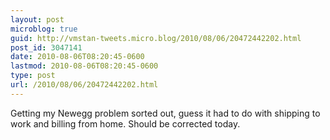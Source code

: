 ```yaml
---
layout: post
microblog: true
guid: http://vmstan-tweets.micro.blog/2010/08/06/20472442202.html
post_id: 3047141
date: 2010-08-06T08:20:45-0600
lastmod: 2010-08-06T08:20:45-0600
type: post
url: /2010/08/06/20472442202.html
---
```

Getting my Newegg problem sorted out, guess it had to do with shipping to work and billing from home. Should be corrected today.
